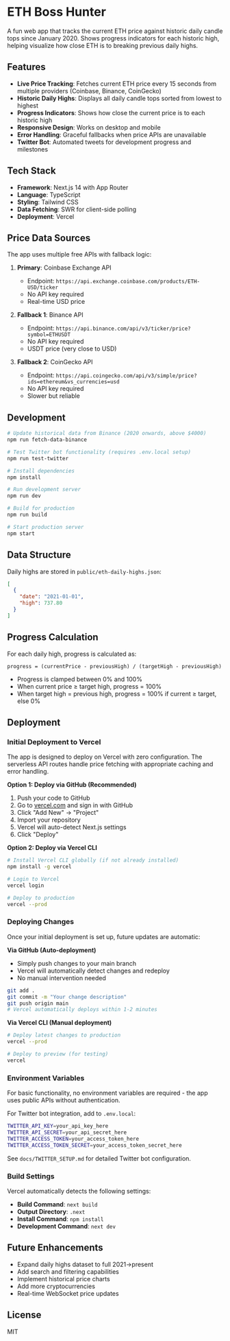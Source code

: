 # ETH Boss Hunter

A fun web app that tracks the current ETH price against historic daily candle tops since January 2020. Shows progress indicators for each historic high, helping visualize how close ETH is to breaking previous daily highs.

## Features

- **Live Price Tracking**: Fetches current ETH price every 15 seconds from multiple providers (Coinbase, Binance, CoinGecko)
- **Historic Daily Highs**: Displays all daily candle tops sorted from lowest to highest
- **Progress Indicators**: Shows how close the current price is to each historic high
- **Responsive Design**: Works on desktop and mobile
- **Error Handling**: Graceful fallbacks when price APIs are unavailable
- **Twitter Bot**: Automated tweets for development progress and milestones

## Tech Stack

- **Framework**: Next.js 14 with App Router
- **Language**: TypeScript
- **Styling**: Tailwind CSS
- **Data Fetching**: SWR for client-side polling
- **Deployment**: Vercel

## Price Data Sources

The app uses multiple free APIs with fallback logic:

1. **Primary**: Coinbase Exchange API
   - Endpoint: `https://api.exchange.coinbase.com/products/ETH-USD/ticker`
   - No API key required
   - Real-time USD price

2. **Fallback 1**: Binance API
   - Endpoint: `https://api.binance.com/api/v3/ticker/price?symbol=ETHUSDT`
   - No API key required
   - USDT price (very close to USD)

3. **Fallback 2**: CoinGecko API
   - Endpoint: `https://api.coingecko.com/api/v3/simple/price?ids=ethereum&vs_currencies=usd`
   - No API key required
   - Slower but reliable

## Development

```bash
# Update historical data from Binance (2020 onwards, above $4000)
npm run fetch-data-binance

# Test Twitter bot functionality (requires .env.local setup)
npm run test-twitter

# Install dependencies
npm install

# Run development server
npm run dev

# Build for production
npm run build

# Start production server
npm start
```

## Data Structure

Daily highs are stored in `public/eth-daily-highs.json`:

```json
[
  {
    "date": "2021-01-01",
    "high": 737.80
  }
]
```

## Progress Calculation

For each daily high, progress is calculated as:
```
progress = (currentPrice - previousHigh) / (targetHigh - previousHigh)
```

- Progress is clamped between 0% and 100%
- When current price ≥ target high, progress = 100%
- When target high = previous high, progress = 100% if current ≥ target, else 0%

## Deployment

### Initial Deployment to Vercel

The app is designed to deploy on Vercel with zero configuration. The serverless API routes handle price fetching with appropriate caching and error handling.

**Option 1: Deploy via GitHub (Recommended)**
1. Push your code to GitHub
2. Go to [vercel.com](https://vercel.com) and sign in with GitHub
3. Click "Add New" → "Project"
4. Import your repository
5. Vercel will auto-detect Next.js settings
6. Click "Deploy"

**Option 2: Deploy via Vercel CLI**
```bash
# Install Vercel CLI globally (if not already installed)
npm install -g vercel

# Login to Vercel
vercel login

# Deploy to production
vercel --prod
```

### Deploying Changes

Once your initial deployment is set up, future updates are automatic:

**Via GitHub (Auto-deployment)**
- Simply push changes to your main branch
- Vercel will automatically detect changes and redeploy
- No manual intervention needed

```bash
git add .
git commit -m "Your change description"
git push origin main
# Vercel automatically deploys within 1-2 minutes
```

**Via Vercel CLI (Manual deployment)**
```bash
# Deploy latest changes to production
vercel --prod

# Deploy to preview (for testing)
vercel
```

### Environment Variables

For basic functionality, no environment variables are required - the app uses public APIs without authentication.

For Twitter bot integration, add to `.env.local`:
```bash
TWITTER_API_KEY=your_api_key_here
TWITTER_API_SECRET=your_api_secret_here
TWITTER_ACCESS_TOKEN=your_access_token_here
TWITTER_ACCESS_TOKEN_SECRET=your_access_token_secret_here
```

See `docs/TWITTER_SETUP.md` for detailed Twitter bot configuration.

### Build Settings

Vercel automatically detects the following settings:
- **Build Command**: `next build`
- **Output Directory**: `.next`
- **Install Command**: `npm install`
- **Development Command**: `next dev`

## Future Enhancements

- Expand daily highs dataset to full 2021→present
- Add search and filtering capabilities
- Implement historical price charts
- Add more cryptocurrencies
- Real-time WebSocket price updates

## License

MIT
